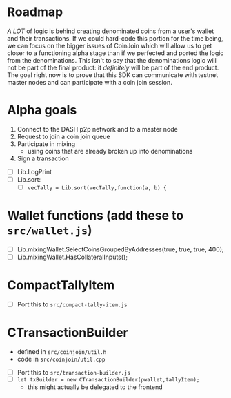 # Roadmap

_A LOT_ of logic is behind creating denominated coins from a user's wallet and
their transactions. If we could hard-code this portion for the time being, we
can focus on the bigger issues of CoinJoin which will allow us to get closer to
a functioning alpha stage than if we perfected and ported the logic from the
denominations. This isn't to say that the denominations logic will not be part
of the final product: it _definitely_ will be part of the end product. The goal
right now is to prove that this SDK can communicate with testnet master nodes
and can participate with a coin join session.

# Alpha goals

1. Connect to the DASH p2p network and to a master node
2. Request to join a coin join queue
3. Participate in mixing
   - using coins that are already broken up into denominations
4. Sign a transaction

- [ ] Lib.LogPrint
- [ ] Lib.sort:
  - [ ] `vecTally = Lib.sort(vecTally,function(a, b) {`

# Wallet functions (add these to `src/wallet.js`)

- [ ] Lib.mixingWallet.SelectCoinsGroupedByAddresses(true, true, true, 400);
- [ ] Lib.mixingWallet.HasCollateralInputs();

# CompactTallyItem

- [ ] Port this to `src/compact-tally-item.js`

# CTransactionBuilder

- defined in `src/coinjoin/util.h`
- code in `src/coinjoin/util.cpp`
- [ ] Port this to `src/transaction-builder.js`
- [ ] `let txBuilder = new CTransactionBuilder(pwallet,tallyItem);`
  - this might actually be delegated to the frontend
